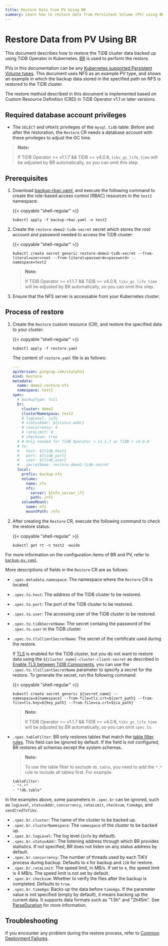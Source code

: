 ```yaml
---
title: Restore Data from PV Using BR
summary: Learn how to restore data from Persistent Volume (PV) using BR.
---
```


# Restore Data from PV Using BR

This document describes how to restore the TiDB cluster data backed up using TiDB Operator in Kubernetes. [BR](https://docs.pingcap.com/tidb/dev/backup-and-restore-tool) is used to perform the restore.

PVs in this documentation can be any [Kubernetes supported Persistent Volume types](https://kubernetes.io/docs/concepts/storage/persistent-volumes/#types-of-persistent-volumes). This document uses NFS as an example PV type, and shows an example in which the backup data stored in the specified path on NFS is restored to the TiDB cluster.

The restore method described in this document is implemented based on Custom Resource Definition (CRD) in TiDB Operator v1.1 or later versions.

## Required database account privileges

- The `SELECT` and `UPDATE` privileges of the `mysql.tidb` table: Before and after the restoration, the `Restore` CR needs a database account with these privileges to adjust the GC time.

> **Note:**
>
> If TiDB Operator >= v1.1.7 && TiDB >= v4.0.8, `tikv_gc_life_time` will be adjusted by BR automatically, so you can omit this step.

## Prerequisites

1. Download [backup-rbac.yaml](https://github.com/pingcap/tidb-operator/blob/master/manifests/backup/backup-rbac.yaml), and execute the following command to create the role-based access control (RBAC) resources in the `test2` namespace:

    {{< copyable "shell-regular" >}}

    ```shell
    kubectl apply -f backup-rbac.yaml -n test2
    ```

2. Create the `restore-demo2-tidb-secret` secret which stores the root account and password needed to access the TiDB cluster:

    {{< copyable "shell-regular" >}}

    ```shell
    kubectl create secret generic restore-demo2-tidb-secret --from-literal=user=root --from-literal=password=<password> --namespace=test2
    ```

    > **Note:**
    >
    > If TiDB Operator >= v1.1.7 && TiDB >= v4.0.8, `tikv_gc_life_time` will be adjusted by BR automatically, so you can omit this step.

3. Ensure that the NFS server is accessable from your Kubernetes cluster.

## Process of restore

1. Create the `Restore` custom resource (CR), and restore the specified data to your cluster:

    {{< copyable "shell-regular" >}}

    ```shell
    kubectl apply -f restore.yaml
    ```

    The content of `restore.yaml` file is as follows:

    ```yaml
    ---
    apiVersion: pingcap.com/v1alpha1
    kind: Restore
    metadata:
      name: demo2-restore-nfs
      namespace: test2
    spec:
      # backupType: full
      br:
        cluster: demo2
        clusterNamespace: test2
        # logLevel: info
        # statusAddr: ${status-addr}
        # concurrency: 4
        # rateLimit: 0
        # checksum: true
      # # Only needed for TiDB Operator < v1.1.7 or TiDB < v4.0.8
      # to:
      #   host: ${tidb_host}
      #   port: ${tidb_port}
      #   user: ${tidb_user}
      #   secretName: restore-demo2-tidb-secret
      local:
        prefix: backup-nfs
        volume:
          name: nfs
          nfs:
            server: ${nfs_server_if}
            path: /nfs
        volumeMount:
          name: nfs
          mountPath: /nfs
    ```

2. After creating the `Restore` CR, execute the following command to check the restore status:

    {{< copyable "shell-regular" >}}

    ```shell
    kubectl get rt -n test2 -owide
    ```

For more information on the configuration items of BR and PV, refer to [`backup-pv.yaml`](backup-to-pv-using-br.md#process-of-ad-hoc-backup).

More descriptions of fields in the `Restore` CR are as follows:

- `.spec.metadata.namespace`: The namespace where the `Restore` CR is located.
- `.spec.to.host`: The address of the TiDB cluster to be restored.
- `.spec.to.port`: The port of the TiDB cluster to be restored.
- `.spec.to.user`: The accessing user of the TiDB cluster to be restored.
- `.spec.to.tidbSecretName`: The secret containg the password of the `.spec.to.user` in the TiDB cluster.
- `.spec.to.tlsClientSecretName`: The secret of the certificate used during the restore.

    If [TLS](enable-tls-between-components.md) is enabled for the TiDB cluster, but you do not want to restore data using the `${cluster_name}-cluster-client-secret` as described in [Enable TLS between TiDB Components](enable-tls-between-components.md), you can use the `.spec.to.tlsClientSecretName` parameter to specify a secret for the restore. To generate the secret, run the following command:

    {{< copyable "shell-regular" >}}

    ```shell
    kubectl create secret generic ${secret_name} --namespace=${namespace} --from-file=tls.crt=${cert_path} --from-file=tls.key=${key_path} --from-file=ca.crt=${ca_path}
    ```

    > **Note:**
    >
    > If TiDB Operator >= v1.1.7 && TiDB >= v4.0.8, `tikv_gc_life_time` will be adjusted by BR automatically, so you can omit `spec.to`.

- `.spec.tableFilter`: BR only restores tables that match the [table filter rules](https://docs.pingcap.com/tidb/stable/table-filter/). This field can be ignored by default. If the field is not configured, BR restores all schemas except the system schemas.

    > **Note:**
    >
    > To use the table filter to exclude `db.table`, you need to add the `*.*` rule to include all tables first. For example:

    ```
    tableFilter:
    - "*.*"
    - "!db.table"
    ```

In the examples above, some parameters in `.spec.br` can be ignored, such as `logLevel`, `statusAddr`, `concurrency`, `rateLimit`, `checksum`, `timeAgo`, and `sendCredToTikv`.

- `.spec.br.cluster`: The name of the cluster to be backed up.
- `.spec.br.clusterNamespace`: The `namespace` of the cluster to be backed up.
- `.spec.br.logLevel`: The log level (`info` by default).
- `.spec.br.statusAddr`: The listening address through which BR provides statistics. If not specified, BR does not listen on any status address by default.
- `.spec.br.concurrency`: The number of threads used by each TiKV process during backup. Defaults to `4` for backup and `128` for restore.
- `.spec.br.rateLimit`: The speed limit, in MB/s. If set to `4`, the speed limit is 4 MB/s. The speed limit is not set by default.
- `.spec.br.checksum`: Whether to verify the files after the backup is completed. Defaults to `true`.
- `.spec.br.timeAgo`: Backs up the data before `timeAgo`. If the parameter value is not specified (empty by default), it means backing up the current data. It supports data formats such as "1.5h" and "2h45m". See [ParseDuration](https://golang.org/pkg/time/#ParseDuration) for more information.

## Troubleshooting

If you encounter any problem during the restore process, refer to [Common Deployment Failures](deploy-failures.md).
